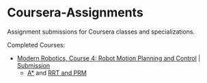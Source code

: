 # Coursera-Assignments

Assignment submissions for Coursera classes and specializations.

Completed Courses:
* [Modern Robotics, Course 4: Robot Motion Planning and Control](https://www.coursera.org/learn/modernrobotics-course4) | [Submission](Modern_Robotics_Robot_Motion_Planning_and_Control)
  * [A*](Modern_Robotics_Robot_Motion_Planning_and_Control/Graph-Based_Planning_Assignment/) and [RRT and PRM](Modern_Robotics_Robot_Motion_Planning_and_Control/Sampling-Based_Planning_Assignment/)
